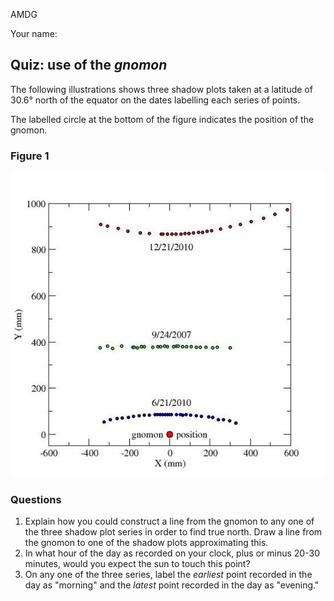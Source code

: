 AMDG

Your name:


## Quiz: use of the *gnomon*

The following illustrations shows three shadow plots taken
at a latitude of 30.6° north of the equator on the dates labelling each series of points.  


The labelled circle at the bottom of the figure indicates the position of the gnomon.


### Figure 1

![](gnomon_xy.jpg)


### Questions

1. Explain how you could construct a line from the gnomon to any one of the three shadow plot series in order to find true north.  Draw a line from the gnomon to one of the shadow plots approximating this.
2. In what hour of the day as recorded on your clock, plus or minus 20-30 minutes, would you expect the sun to touch this point?
3. On any one of the three series, label the *earliest* point recorded in the day as "morning" and the *latest* point recorded in the day as "evening."
